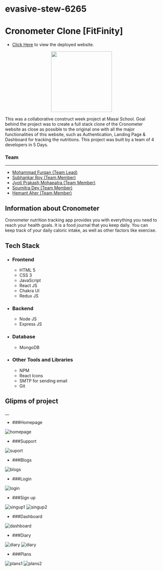 # evasive-stew-6265
# Cronometer Clone [FitFinity]


* [Click Here](https://fitfinity.vercel.app/) to view the deployed website.
 <p align="center"><img  width="200" src="https://i.imgur.com/MNHIt59.jpeg"/img> </p>
<p>
This was a collaborative construct week project at Masai School.
Goal behind the project was to create a full stack clone of the Cronometer website as close as possible to the original one with all the major functionalities of this website, such as  Authentication, Landing Page & Dashboard for tracking the nutritions.
This project was built by a team of 4 developers in 5 Days. 
</p>


### Team
___
 <ul>
        <li><a href="https://github.com/furqan5921">Mohammad Furqan (Team Lead)</a></li>
        <li> <a href="https://github.com/subhankarroy612">Subhankar Roy (Team Member)</a> </li>
        <li><a href="https://github.com/JYOTIPM1999">Jyoti Prakash Mohapatra (Team Member)</a></li>
        <li><a href="https://github.com/soumitra-dey">Soumitra Dey (Team Member)</a></li>
        <li><a href="https://github.com/H-unique245">Hemant Aher (Team Member)</a></li>
  </ul>
  

## Information about Cronometer 

<p> Cronometer nutrition tracking app provides you with everything you need to reach your health goals. It is a food journal that you keep daily. You can keep track of your daily caloric intake, as well as other factors like exercise.</p>

## Tech Stack
 - ### Frontend 
   * HTML 5
   * CSS 3
   * JavaScript
   * React JS
   * Chakra UI
   * Redux JS 

 - ### Backend

   * Node JS
   * Express JS

 - ### Database
   * MongoDB

 - ### Other Tools and Libraries 
   * NPM
   * React Icons
   * SMTP for sending email
   * Git



 ## Glipms of project
__

   - ###Homepage 
<img src="https://i.imgur.com/J4NKqlh.png" alt="homepage" />


   - ###Support 
<img src="https://i.imgur.com/sOCVm6Q.png" alt="suport" />



   - ###Blogs 
<img src="https://i.imgur.com/S9vddUS.png" alt="blogs" />


   - ###Login 
<img src="https://i.imgur.com/iSm1buH.png" alt="login" />



   - ###Sign up 
<img src="https://i.imgur.com/1imxoHn.png" alt="singup1" />
<img src="https://i.imgur.com/L60YTQH.png" alt="singup2" />



   - ###Dashboard 
<img src="https://i.imgur.com/Lj4hX2G.png" alt="dashboard" />


   - ###Diary 
<img src="https://i.imgur.com/S9vddUS.png" alt="diary" />
<img src="https://i.imgur.com/AYUMAnA.png" alt="diary" />



   - ###Plans 
<img src="https://i.imgur.com/VODu1TB.png" alt="plans1" />
<img src="https://i.imgur.com/MnnLKc0.png" alt="plans2" />


